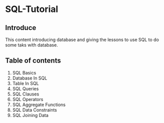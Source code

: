 # SQL-Tutorial

## Introduce
This content introducing database and giving the lessons to use SQL to do some taks with database.

## Table of contents
1. SQL Basics
2. Database In SQL
3. Table In SQL
4. SQL Queries
5. SQL Clauses
6. SQL Operators
7. SQL Aggregate Functions
8. SQL Data Constraints
9. SQL Joining Data
